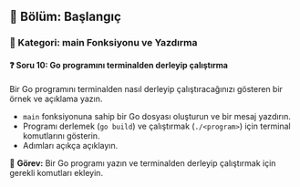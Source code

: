 ## 📘 Bölüm: Başlangıç  
### 🔹 Kategori: main Fonksiyonu ve Yazdırma  
#### ❓ Soru 10: Go programını terminalden derleyip çalıştırma

Bir Go programını terminalden nasıl derleyip çalıştıracağınızı gösteren bir örnek ve açıklama yazın.

- `main` fonksiyonuna sahip bir Go dosyası oluşturun ve bir mesaj yazdırın.
- Programı derlemek (`go build`) ve çalıştırmak (`./<program>`) için terminal komutlarını gösterin.
- Adımları açıkça açıklayın.

🔧 **Görev:** Bir Go programı yazın ve terminalden derleyip çalıştırmak için gerekli komutları ekleyin.
